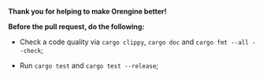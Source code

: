 __Thank you for helping to make Orengine better!__

__Before the pull request, do the following:__

- Check a code quality via `cargo clippy`, `cargo doc` and `cargo fmt --all --check`;

- Run `cargo test` and `cargo test --release`;